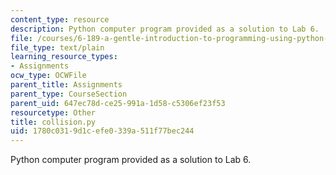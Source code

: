 ```yaml
---
content_type: resource
description: Python computer program provided as a solution to Lab 6.
file: /courses/6-189-a-gentle-introduction-to-programming-using-python-january-iap-2008/1780c0319d1cefe0339a511f77bec244_collision.py
file_type: text/plain
learning_resource_types:
- Assignments
ocw_type: OCWFile
parent_title: Assignments
parent_type: CourseSection
parent_uid: 647ec78d-ce25-991a-1d58-c5306ef23f53
resourcetype: Other
title: collision.py
uid: 1780c031-9d1c-efe0-339a-511f77bec244
---
```

Python computer program provided as a solution to Lab 6.

